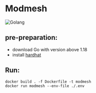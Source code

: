 # Modmesh

![Golang](https://img.shields.io/badge/Golang-1.18.6-brightgreen.svg) 

## pre-preparation:

- download Go with version above 1.18
- install [hardhat](https://lagrangelabs.atlassian.net/wiki/spaces/EN/pages/3342337/Engineering+ModMesh+Notes)

## Run:
```
docker build . -f Dockerfile -t modmesh 
docker run modmesh --env-file ./.env
```